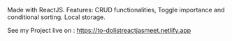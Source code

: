 Made with ReactJS.
Features: CRUD functionalities, Toggle importance and conditional sorting.
Local storage.

See my Project live on : https://to-dolistreactjasmeet.netlify.app
